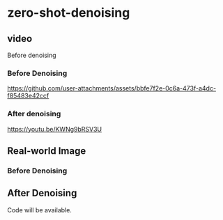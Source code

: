 # zero-shot-denoising

## video
Before denoising
### Before Denoising
https://github.com/user-attachments/assets/bbfe7f2e-0c6a-473f-a4dc-f85483e42ccf

### After denoising

https://youtu.be/KWNg9bRSV3U


## Real-world Image
### Before Denoising







## After Denoising


Code will be available.
